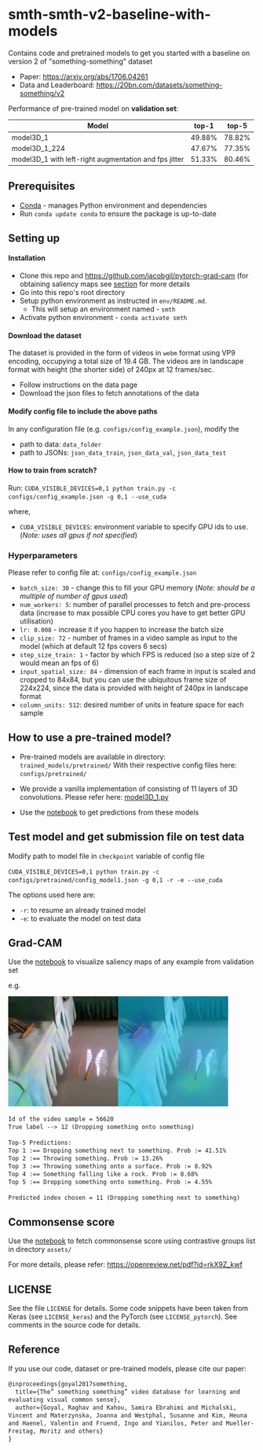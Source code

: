 # smth-smth-v2-baseline-with-models
Contains code and pretrained models to get you started with a baseline on version 2 of "something-something" dataset

- Paper: https://arxiv.org/abs/1706.04261
- Data and Leaderboard: https://20bn.com/datasets/something-something/v2

Performance of pre-trained model on **validation set**:

|Model|top-1|top-5|
|-------|:------:|:------:|
|model3D_1|49.88%|78.82%|
|model3D_1_224|47.67%|77.35%|
|model3D_1 with left-right augmentation and fps jitter|51.33%|80.46%|

## Prerequisites
- [Conda](https://conda.io/docs/user-guide/install/index.html#) - manages Python environment and dependencies
- Run `conda update conda` to ensure the package is up-to-date

## Setting up

#### Installation
- Clone this repo and https://github.com/jacobgil/pytorch-grad-cam (for obtaining saliency maps see [section](#grad-cam) for more details
- Go into this repo's root directory
- Setup python environment as instructed in `env/README.md`.
   - This will setup an environment named - `smth`
- Activate python environment - `conda activate smth`



#### Download the dataset
The dataset is provided in the form of videos in `webm` format using VP9 
encoding, occupying a total size of 19.4 GB. The videos are in landscape format
with height (the shorter side) of 240px at 12 frames/sec.

- Follow instructions on the data page
- Download the json files to fetch annotations of the data

#### Modify config file to include the above paths
In any configuration file (e.g. `configs/config_example.json`), modify the
- path to data: `data_folder`
- path to JSONs: `json_data_train`, `json_data_val`, `json_data_test`

#### How to train from scratch?
Run: `CUDA_VISIBLE_DEVICES=0,1 python train.py -c configs/config_example.json -g 0,1 --use_cuda`

where,
- `CUDA_VISIBLE_DEVICES`: environment variable to specify GPU ids to use.
(_Note: uses all gpus if not specified_)

### Hyperparameters
Please refer to config file at: `configs/config_example.json`
- `batch_size: 30` - change this to fill your GPU memory (_Note: should be a 
multiple of number of gpus used_)
- `num_workers: 5`: number of parallel processes to fetch and pre-process data
 (increase to max possible CPU cores you have to get better GPU utilisation)
- `lr: 0.008` - increase it if you happen to increase the batch size
- `clip_size: 72` - number of frames in a video sample as input to the model 
(which at default 12 fps covers 6 secs)
- `step_size_train: 1` - factor by which FPS is reduced 
 (so a step size of 2 would mean an fps of 6)
- `input_spatial_size: 84` - dimension of each frame in input is scaled
 and cropped to 84x84, but you can use the ubiquitous frame size of 224x224, 
 since the data is provided with height of 240px in landscape format
- `column_units: 512`: desired number of units in feature space for each sample

## How to use a pre-trained model?
- Pre-trained models are available in directory: `trained_models/pretrained/`
With their respective config files here: `configs/pretrained/`

- We provide a vanilla implementation of consisting of 11 layers of 
3D convolutions. Please refer here: 
[model3D_1.py](models/model3D_1.py)

- Use the [notebook](notebooks/get_prediction_from_pre_trained_model.ipynb)
 to get predictions from these models

## Test model and get submission file on test data
Modify path to model file in `checkpoint` variable of config file

`CUDA_VISIBLE_DEVICES=0,1 python train.py -c configs/pretrained/config_model1.json -g 0,1 -r -e --use_cuda`

The options used here are:
- `-r`: to resume an already trained model
- `-e`: to evaluate the model on test data

## Grad-CAM
Use the [notebook](notebooks/get_saliency_maps_CAM.ipynb)
 to visualize saliency maps of any example from validation set

e.g.

![alt text](assets/examples/id_56620/mygif.gif)

```
Id of the video sample = 56620
True label --> 12 (Dropping something onto something)

Top-5 Predictions:
Top 1 :== Dropping something next to something. Prob := 41.51%
Top 2 :== Throwing something. Prob := 13.26%
Top 3 :== Throwing something onto a surface. Prob := 8.92%
Top 4 :== Something falling like a rock. Prob := 8.68%
Top 5 :== Dropping something onto something. Prob := 4.55%

Predicted index chosen = 11 (Dropping something next to something)
```

## Commonsense score
Use the [notebook](notebooks/analyse_predictions-confusion_contrastive_groups.ipynb)
 to fetch commonsense score using contrastive groups list in directory `assets/` 

For more details, please refer: https://openreview.net/pdf?id=rkX9Z_kwf


## LICENSE
See the file `LICENSE` for details.
Some code snippets have been taken from Keras (see `LICENSE_keras`) and the PyTorch (see `LICENSE_pytorch`). See comments in the source code for details.

## Reference
If you use our code, dataset or pre-trained models, please cite our paper:
```
@inproceedings{goyal2017something,
  title={The” something something” video database for learning and evaluating visual common sense},
  author={Goyal, Raghav and Kahou, Samira Ebrahimi and Michalski, Vincent and Materzynska, Joanna and Westphal, Susanne and Kim, Heuna and Haenel, Valentin and Fruend, Ingo and Yianilos, Peter and Mueller-Freitag, Moritz and others}
}
```

